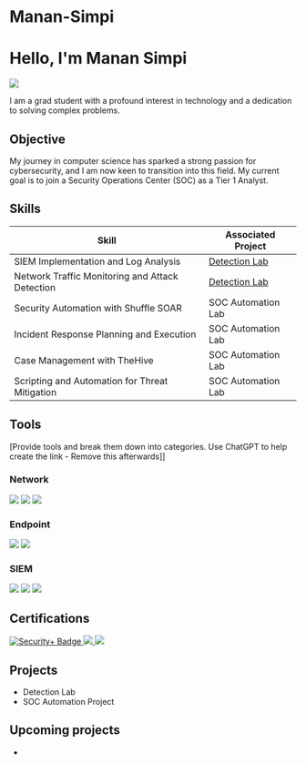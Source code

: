 # Manan-Simpi


# Hello, I'm Manan Simpi
<a href="https://www.linkedin.com/in/manansimpi/"><img src="https://img.shields.io/badge/-LinkedIn-0072b1?&style=for-the-badge&logo=linkedin&logoColor=white" /></a>



I am a grad student with a profound interest in technology and a dedication to solving complex problems.

## Objective

My journey in computer science has sparked a strong passion for cybersecurity, and I am now keen to transition into this field. My current goal is to join a Security Operations Center (SOC) as a Tier 1 Analyst.

## Skills

| Skill                                         | Associated Project         |
|-----------------------------------------------|----------------------------|
| SIEM Implementation and Log Analysis          | <a href="https://google.com">Detection Lab</a>|
| Network Traffic Monitoring and Attack Detection | <a href="https://google.com">Detection Lab</a>|
| Security Automation with Shuffle SOAR         | SOC Automation Lab|
| Incident Response Planning and Execution      | SOC Automation Lab|
| Case Management with TheHive                  | SOC Automation Lab|
| Scripting and Automation for Threat Mitigation | SOC Automation Lab|

## Tools
[Provide tools and break them down into categories. Use ChatGPT to help create the link - Remove this afterwards]]

### Network
<div>
    <img src="https://img.shields.io/badge/-Wireshark-1679A7?&style=for-the-badge&logo=Wireshark&logoColor=white" />
    <img src="https://img.shields.io/badge/-Suricata-EF3B2D?&style=for-the-badge&logo=Suricata&logoColor=white" />
    <img src="https://img.shields.io/badge/-Zeek-777BB4?&style=for-the-badge&logo=Zeek&logoColor=white" />
</div>

### Endpoint
<div>
    <img src="https://img.shields.io/badge/-Microsoft_Defender_for_Endpoint-00A4EF?&style=for-the-badge&logo=Microsoft&logoColor=white" />
    <img src="https://img.shields.io/badge/-Velociraptor-4B275F?&style=for-the-badge&logo=Velociraptor&logoColor=white" />
</div>

### SIEM
<div>
    <img src="https://img.shields.io/badge/-Microsoft_Sentinel-0078D4?&style=for-the-badge&logo=Microsoft&logoColor=white" />
    <img src="https://img.shields.io/badge/-Splunk-000000?&style=for-the-badge&logo=Splunk&logoColor=white" />
    <img src="https://img.shields.io/badge/-Elastic-005571?&style=for-the-badge&logo=Elastic&logoColor=white" />
</div>

## Certifications

<div>
<a href="https://www.credly.com/badges/25cf364d-ceb9-479e-a065-f78f05927723/public_url">
    <img src="https://img.shields.io/badge/-Security%2B-FF0000?&style=for-the-badge&logo=CompTIA&logoColor=white" alt="Security+ Badge"/>
</a>

<a href="https://www.credly.com/badges/47c59a46-863b-485e-b0f0-25ec159a21aa/public_url">
    <img src="https://img.shields.io/badge/-Network%2B-007ACC?&style=for-the-badge&logo=CompTIA&logoColor=white" />
</a>


<a href="https://www.credly.com/badges/0363ff89-39d3-48cf-8b04-1a4aab205804/public_url">
   <img src="https://img.shields.io/badge/-ISC2%20CC-007ACC?&style=for-the-badge&logo=ISC2&logoColor=white" />
</a>


</div>

## Projects
- Detection Lab
- SOC Automation Project

## Upcoming projects
- 
